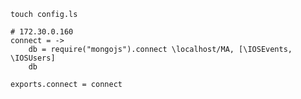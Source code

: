 ```Shell
touch config.ls
```

```LiveScript
# 172.30.0.160
connect = ->
	db = require("mongojs").connect \localhost/MA, [\IOSEvents, \IOSUsers]
	db

exports.connect = connect
```